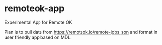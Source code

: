# remoteok-app
Experimental App for Remote OK

Plan is to pull date from https://remoteok.io/remote-jobs.json and format in user friendly app based on MDL.
